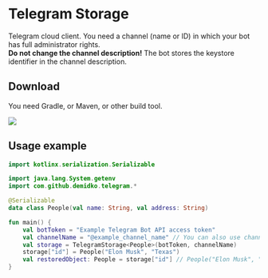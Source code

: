 # Telegram Storage

Telegram cloud client. You need a channel (name or ID) in which your bot has full administrator
rights.  
**Do not change the channel description!** The bot stores the keystore identifier in the channel
description.

## Download

You need Gradle, or Maven, or other build tool.

[![](https://jitpack.io/v/demidko/telegram-storage.svg)](https://jitpack.io/#demidko/telegram-storage)

## Usage example

```kotlin
import kotlinx.serialization.Serializable

import java.lang.System.getenv
import com.github.demidko.telegram.*

@Serializable
data class People(val name: String, val address: String)

fun main() {
    val botToken = "Example Telegram Bot API access token"
    val channelName = "@example_channel_name" // You can also use channel id
    val storage = TelegramStorage<People>(botToken, channelName)
    storage["id"] = People("Elon Musk", "Texas")
    val restoredObject: People = storage["id"] // People("Elon Musk", "Texas")
}
```
